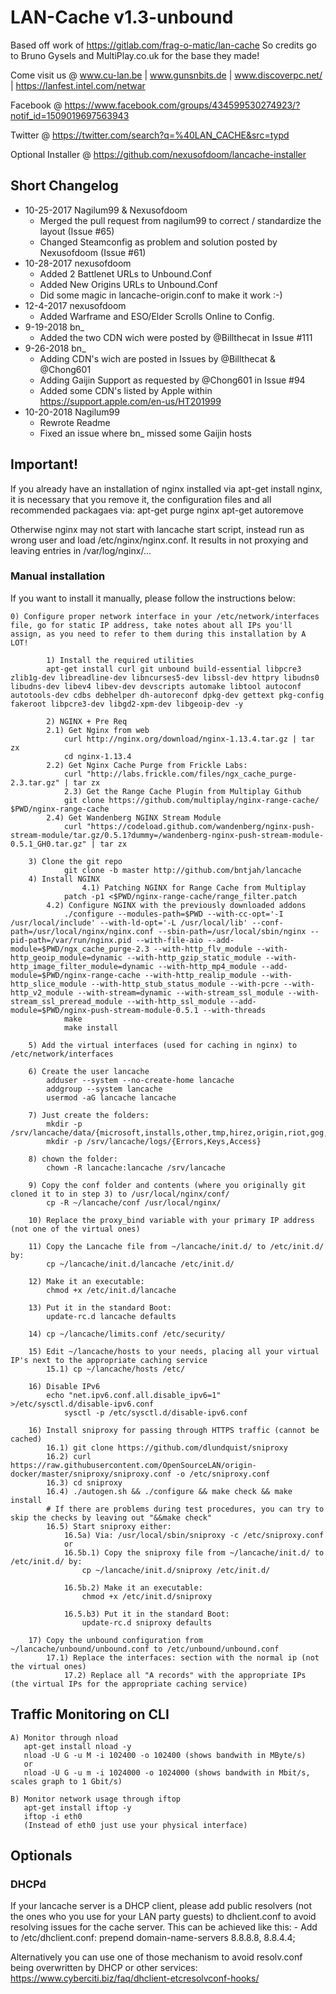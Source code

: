 LAN-Cache v1.3-unbound
==============

Based off work of https://gitlab.com/frag-o-matic/lan-cache
So credits go to Bruno Gysels and MultiPlay.co.uk for the base they made!

Come visit us @ www.cu-lan.be | www.gunsnbits.de | www.discoverpc.net/ | https://lanfest.intel.com/netwar

Facebook @ https://www.facebook.com/groups/434599530274923/?notif_id=1509019697563943

Twitter @ https://twitter.com/search?q=%40LAN_CACHE&src=typd

Optional Installer @ https://github.com/nexusofdoom/lancache-installer

## Short Changelog
* 10-25-2017 Nagilum99 & Nexusofdoom
    * Merged the pull request from nagilum99 to correct / standardize the layout (Issue #65)
    * Changed Steamconfig as problem and solution posted by Nexusofdoom (Issue #61)
* 10-28-2017 nexusofdoom
    * Added 2 Battlenet URLs to Unbound.Conf
    * Added New Origins URLs to Unbound.Conf
    * Did some magic in lancache-origin.conf to make it work :-)
* 12-4-2017 nexusofdoom
    * Added Warframe and ESO/Elder Scrolls Online to Config.
* 9-19-2018 bn_
    * Added the two CDN wich were posted by @Billthecat in Issue #111
* 9-26-2018 bn_
    * Adding CDN's wich are posted in Issues by @Billthecat & @Chong601
    * Adding Gaijin Support as requested by @Chong601 in Issue #94
    * Added some CDN's listed by Apple within https://support.apple.com/en-us/HT201999
* 10-20-2018 Nagilum99
    * Rewrote Readme
    * Fixed an issue where bn_ missed some Gaijin hosts

## Important!
If you already have an installation of nginx installed via apt-get install nginx, it is necessary that you remove it, the configuration files and all recommended packagaes via:
apt-get purge nginx
apt-get autoremove

Otherwise nginx may not start with lancache start script, instead run as wrong user and load /etc/nginx/nginx.conf.
It results in not proxying and leaving entries in /var/log/nginx/...

### Manual installation

If you want to install it manually, please follow the instructions below:

	0) Configure proper network interface in your /etc/network/interfaces file, go for static IP address, take notes about all IPs you'll assign, as you need to refer to them during this installation by A LOT!

	    	1) Install the required utilities
		   	apt-get install curl git unbound build-essential libpcre3 zlib1g-dev libreadline-dev libncurses5-dev libssl-dev httpry libudns0 libudns-dev libev4 libev-dev devscripts automake libtool autoconf autotools-dev cdbs debhelper dh-autoreconf dpkg-dev gettext pkg-config fakeroot libpcre3-dev libgd2-xpm-dev libgeoip-dev -y

	    	2) NGINX + Pre Req
			2.1) Get Nginx from web
				curl http://nginx.org/download/nginx-1.13.4.tar.gz | tar zx
		   		cd nginx-1.13.4
			2.2) Get Nginx Cache Purge from Frickle Labs:
				curl "http://labs.frickle.com/files/ngx_cache_purge-2.3.tar.gz" | tar zx	
	    		2.3) Get the Range Cache Plugin from Multiplay Github
				git clone https://github.com/multiplay/nginx-range-cache/ $PWD/nginx-range-cache
			2.4) Get Wandenberg NGINX Stream Module
				curl "https://codeload.github.com/wandenberg/nginx-push-stream-module/tar.gz/0.5.1?dummy=/wandenberg-nginx-push-stream-module-0.5.1_GH0.tar.gz" | tar zx
	
		3) Clone the git repo
			   	git clone -b master http://github.com/bntjah/lancache
		4) Install NGINX 
               		4.1) Patching NGINX for Range Cache from Multiplay
				patch -p1 <$PWD/nginx-range-cache/range_filter.patch
			4.2) Configure NGINX with the previously downloaded addons
	   			./configure --modules-path=$PWD --with-cc-opt='-I /usr/local/include' --with-ld-opt='-L /usr/local/lib' --conf-path=/usr/local/nginx/nginx.conf --sbin-path=/usr/local/sbin/nginx --pid-path=/var/run/nginx.pid --with-file-aio --add-module=$PWD/ngx_cache_purge-2.3 --with-http_flv_module --with-http_geoip_module=dynamic --with-http_gzip_static_module --with-http_image_filter_module=dynamic --with-http_mp4_module --add-module=$PWD/nginx-range-cache --with-http_realip_module --with-http_slice_module --with-http_stub_status_module --with-pcre --with-http_v2_module --with-stream=dynamic --with-stream_ssl_module --with-stream_ssl_preread_module --with-http_ssl_module --add-module=$PWD/nginx-push-stream-module-0.5.1 --with-threads
	   			make
	   			make install

		5) Add the virtual interfaces (used for caching in nginx) to /etc/network/interfaces		
	
		6) Create the user lancache
			adduser --system --no-create-home lancache
			addgroup --system lancache
			usermod -aG lancache lancache
	
		7) Just create the folders:
			mkdir -p /srv/lancache/data/{microsoft,installs,other,tmp,hirez,origin,riot,gog,sony,steam,wargaming,arenanetworks,uplay,glyph,zenimax,digitalextremes,pearlabyss}
			mkdir -p /srv/lancache/logs/{Errors,Keys,Access}

		8) chown the folder:
			chown -R lancache:lancache /srv/lancache

		9) Copy the conf folder and contents (where you originally git cloned it to in step 3) to /usr/local/nginx/conf/
			cp -R ~/lancache/conf /usr/local/nginx/
    		
		10) Replace the proxy_bind variable with your primary IP address (not one of the virtual ones)

		11) Copy the Lancache file from ~/lancache/init.d/ to /etc/init.d/ by:
			cp ~/lancache/init.d/lancache /etc/init.d/

		12) Make it an executable:
			chmod +x /etc/init.d/lancache

		13) Put it in the standard Boot:
			update-rc.d lancache defaults

		14) cp ~/lancache/limits.conf /etc/security/

   		15) Edit ~/lancache/hosts to your needs, placing all your virtual IP's next to the appropriate caching service
			15.1) cp ~/lancache/hosts /etc/
			
		16) Disable IPv6
			echo "net.ipv6.conf.all.disable_ipv6=1" >/etc/sysctl.d/disable-ipv6.conf
        		sysctl -p /etc/sysctl.d/disable-ipv6.conf

		16) Install sniproxy for passing through HTTPS traffic (cannot be cached)
			16.1) git clone https://github.com/dlundquist/sniproxy
			16.2) curl https://raw.githubusercontent.com/OpenSourceLAN/origin-docker/master/sniproxy/sniproxy.conf -o /etc/sniproxy.conf
			16.3) cd sniproxy
			16.4) ./autogen.sh && ./configure && make check && make install
			# If there are problems during test procedures, you can try to skip the checks by leaving out "&&make check" 
			16.5) Start sniproxy either:
				16.5a) Via: /usr/local/sbin/sniproxy -c /etc/sniproxy.conf
				or
				16.5b.1) Copy the sniproxy file from ~/lancache/init.d/ to /etc/init.d/ by:
					cp ~/lancache/init.d/sniproxy /etc/init.d/

				16.5b.2) Make it an executable:
					chmod +x /etc/init.d/sniproxy

				16.5.b3) Put it in the standard Boot:
					update-rc.d sniproxy defaults
			
		17) Copy the unbound configuration from ~/lancache/unbound/unbound.conf to /etc/unbound/unbound.conf
			17.1) Replace the interfaces: section with the normal ip (not the virtual ones)
    			17.2) Replace all "A records" with the appropriate IPs (the virtual IPs for the appropriate caching service)

## Traffic Monitoring on CLI

	A) Monitor through nload
	   apt-get install nload -y
	   nload -U G -u M -i 102400 -o 102400 (shows bandwith in MByte/s)
	   or
	   nload -U G -u m -i 1024000 -o 1024000 (shows bandwith in Mbit/s, scales graph to 1 Gbit/s)
	   
	B) Monitor network usage through iftop
	   apt-get install iftop -y
	   iftop -i eth0
	   (Instead of eth0 just use your physical interface)

## Optionals
### DHCPd

If your lancache server is a DHCP client, please add public resolvers (not the ones who you use for your LAN party guests) to dhclient.conf
to avoid resolving issues for the cache server. This can be achieved like this:
	- Add to /etc/dhclient.conf: prepend domain-name-servers 8.8.8.8, 8.8.4.4;

Alternatively you can use one of those mechanism to avoid resolv.conf being overwritten by DHCP or other services:
https://www.cyberciti.biz/faq/dhclient-etcresolvconf-hooks/

